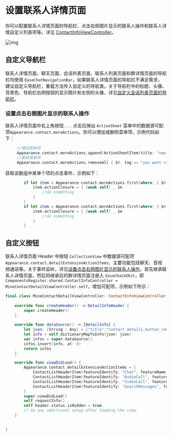 # 设置联系人详情页面

你可以配置联系人详情页面的导航栏、点击右侧图片显示的联系人操作和联系人详情自定义列表项等。详见 [ContactInfoViewController](https://github.com/easemob/easemob-uikit-ios/tree/main/Documentation/EaseChatUIKit.doccarchive/documentation/easechatuikit/contactinfoviewcontroller)。

![img](/images/uikit/chatuikit/ios/custom_contact_details.png)

## 自定义导航栏

联系人详情页面、聊天页面、会话列表页面、联系人列表页面和群详情页面的导航栏均使用 `EaseChatNavigationBar`。如果联系人详情页面的导航栏不满足需求，建议自定义导航栏，重载方法传入自定义的导航类。关于导航栏中的标题、头像、背景色、导航栏右侧按钮的显示图片和左侧的头像，详见[自定义会话列表页面的导航栏](chatuikit_custom_conversation_list.html#自定义导航栏)。

### 设置点击右侧图片显示的联系人操作

联系人详情页面中右上角按钮 `...` 点击后弹出 `ActionSheet` 菜单中的数据源可配项`Appearance.contact.moreActions`。你可以增加或删除菜单项，示例代码如下：

```Swift
     //增加菜单项
     Appearance.contact.moreActions.append(ActionSheetItem(title: "new list item", type: .destructive, tag: "contact_custom"))
     //删除菜单项
     Appearance.contact.moreActions.removeAll { $0. tag == "you want remove" }
```

获取该数组中某单个项的点击事件，示例如下：

```Swift
        if let item = Appearance.contact.moreActions.first(where: { $0.tag == "xxx" }) {
            item.actionClosure = { [weak self] _ in
                //do something
            }
        }
        if let item = Appearance.contact.moreActions.first(where: { $0.tag == "xxx" }) {
            item.actionClosure = { [weak self] _ in
                //do something
            }
        }
```

## 自定义按钮

联系人详情页面 Header 中按钮 `CollectionView` 中数据源可配项 `Appearance.contact.detailExtensionActionItems`，主要功能包括聊天、音视频通话等。关于事件监听，详见[设置点击右侧图片显示的联系人操作](#设置点击右侧图片显示的联系人操作)。首先继承联系人详情页面，然后将继承后的群详情页面注册入 `EaseChatUIKit`，即 `ComponentsRegister.shared.ContactInfoController = MineContactDetailViewController.self`，增加可配项，示例如下所示： 

```Swift
final class MineContactDetailViewController: ContactInfoViewController {
    
    override func createHeader() -> DetailInfoHeader {
        super.createHeader()
    }
    
    override func dataSource() -> [DetailInfo] {
        let json: [String : Any] = ["title":"contact_details_button_remark".localized(),"detail":"","withSwitch": false,"switchValue":false]
        let info = self.dictionaryMapToInfo(json: json)
        var infos = super.dataSource()
        infos.insert(info, at: 0)
        return infos
    }

    override func viewDidLoad() {
        Appearance.contact.detailExtensionActionItems = [
            ContactListHeaderItem(featureIdentify: "Chat", featureName: "Chat".chat.localize, featureIcon: UIImage(named: "chatTo", in: .chatBundle, with: nil)),
            ContactListHeaderItem(featureIdentify: "AudioCall", featureName: "AudioCall".chat.localize, featureIcon: UIImage(named: "voice_call", in: .chatBundle, with: nil)),
            ContactListHeaderItem(featureIdentify: "VideoCall", featureName: "VideoCall".chat.localize, featureIcon: UIImage(named: "video_call", in: .chatBundle, with: nil)),
            ContactListHeaderItem(featureIdentify: "SearchMessages", featureName: "SearchMessages".chat.localize, featureIcon: UIImage(named: "search_history_messages", in: .chatBundle, with: nil))
        ]
        super.viewDidLoad()
        self.requestInfo()
        self.header.status.isHidden = true
        // Do any additional setup after loading the view.
    }
    
    
}
```


 